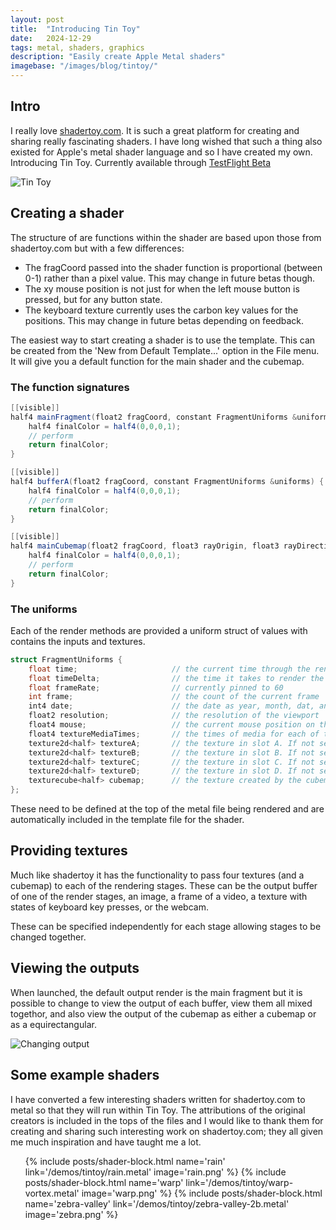 ```yaml
---
layout: post
title:  "Introducing Tin Toy"
date:   2024-12-29
tags: metal, shaders, graphics
description: "Easily create Apple Metal shaders"
imagebase: "/images/blog/tintoy/"
---
```


## Intro
I really love [shadertoy.com](https://shadertoy.com). It is such a great platform for creating and sharing really fascinating shaders. I have long wished that such a thing also existed for Apple's metal shader language and so I have created my own. Introducing Tin Toy.
Currently available through [TestFlight Beta](https://testflight.apple.com/join/38YuPtRy)

![Tin Toy](/images/blog/tintoy/tintoy-rain-vid.gif)

## Creating a shader

The structure of are functions within the shader are based upon those from shadertoy.com but with a few differences:
* The fragCoord passed into the shader function is proportional (between 0-1) rather than a pixel value. This may change in future betas though.
* The xy mouse position is not just for when the left mouse button is pressed, but for any button state.
* The keyboard texture currently uses the carbon key values for the positions. This may change in future betas depending on feedback.


The easiest way to start creating a shader is to use the template. This can be created from the 'New from Default Template...' option in the File menu. It will give you a default function for the main shader and the cubemap.


### The function signatures

```glsl
[[visible]]
half4 mainFragment(float2 fragCoord, constant FragmentUniforms &uniforms) {
    half4 finalColor = half4(0,0,0,1);
    // perform
    return finalColor;
}
```

```glsl
[[visible]]
half4 bufferA(float2 fragCoord, constant FragmentUniforms &uniforms) {  // works for bufferA, bufferB, bufferC, & bufferD
    half4 finalColor = half4(0,0,0,1);
    // perform
    return finalColor;
}
```

```glsl
[[visible]]
half4 mainCubemap(float2 fragCoord, float3 rayOrigin, float3 rayDirection, constant FragmentUniforms &uniforms) {
    half4 finalColor = half4(0,0,0,1);
    // perform
    return finalColor;
}
```


### The uniforms
Each of the render methods are provided a uniform struct of values with contains the inputs and textures.

```glsl
struct FragmentUniforms {
    float time;                     // the current time through the render in seconds
    float timeDelta;                // the time it takes to render the last frame, in seconds
    float frameRate;                // currently pinned to 60
    int frame;                      // the count of the current frame
    int4 date;                      // the date as year, month, dat, and time in seconds as the .xyzw
    float2 resolution;              // the resolution of the viewport
    float4 mouse;                   // the current mouse position on the viewport as .xy, and the position a left click started as .zw
    float4 textureMediaTimes;       // the times of media for each of the four textures in the x, y, z, & w values. 0 if not applicable.
    texture2d<half> textureA;       // the texture in slot A. If not set in the app it is a default missing-texture appearance.
    texture2d<half> textureB;       // the texture in slot B. If not set in the app it is a default missing-texture appearance.
    texture2d<half> textureC;       // the texture in slot C. If not set in the app it is a default missing-texture appearance.
    texture2d<half> textureD;       // the texture in slot D. If not set in the app it is a default missing-texture appearance. 
    texturecube<half> cubemap;      // the texture created by the cubemap function. A black texture if not implemented.
};

```

These need to be defined at the top of the metal file being rendered and are automatically included in the template file for the shader.


## Providing textures

Much like shadertoy it has the functionality to pass four textures (and a cubemap) to each of the rendering stages. These can be the output buffer of one of the render stages, an image, a frame of a video, a texture with states of keyboard key presses, or the webcam.

These can be specified independently for each stage allowing stages to be changed together.

## Viewing the outputs
When launched, the default output render is the main fragment but it is possible to change to view the output of each buffer, view them all mixed togethor, and also view the output of the cubemap as either a cubemap or as a equirectangular.

![Changing output](/images/blog/tintoy/changing-views.gif)

## Some example shaders
I have converted a few interesting shaders written for shadertoy.com to metal so that they will run within Tin Toy. The attributions of the original creators is included in the tops of the files and I would like to thank them for creating and sharing such interesting work on shadertoy.com; they all given me much inspiration and have taught me a lot.


<ul class="shader-block">

{% include posts/shader-block.html name='rain' link='/demos/tintoy/rain.metal' image='rain.png' %}
{% include posts/shader-block.html name='warp' link='/demos/tintoy/warp-vortex.metal' image='warp.png' %}
{% include posts/shader-block.html name='zebra-valley' link='/demos/tintoy/zebra-valley-2b.metal' image='zebra.png' %}


</ul>